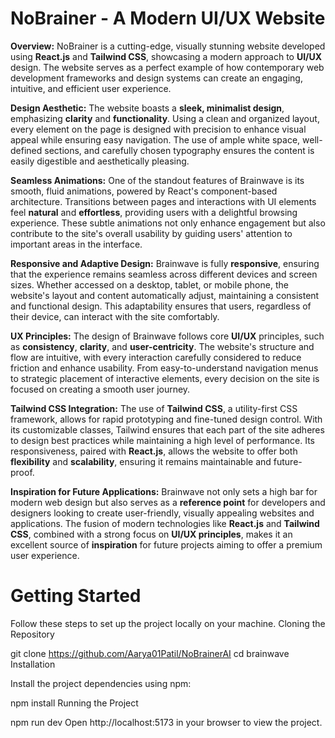 # NoBrainer - A Modern UI/UX Website

**Overview:**
NoBrainer is a cutting-edge, visually stunning website developed using **React.js** and **Tailwind CSS**, showcasing a modern approach to **UI/UX** design. The website serves as a perfect example of how contemporary web development frameworks and design systems can create an engaging, intuitive, and efficient user experience. 

**Design Aesthetic:**
The website boasts a **sleek, minimalist design**, emphasizing **clarity** and **functionality**. Using a clean and organized layout, every element on the page is designed with precision to enhance visual appeal while ensuring easy navigation. The use of ample white space, well-defined sections, and carefully chosen typography ensures the content is easily digestible and aesthetically pleasing.

**Seamless Animations:**
One of the standout features of Brainwave is its smooth, fluid animations, powered by React's component-based architecture. Transitions between pages and interactions with UI elements feel **natural** and **effortless**, providing users with a delightful browsing experience. These subtle animations not only enhance engagement but also contribute to the site's overall usability by guiding users' attention to important areas in the interface.

**Responsive and Adaptive Design:**
Brainwave is fully **responsive**, ensuring that the experience remains seamless across different devices and screen sizes. Whether accessed on a desktop, tablet, or mobile phone, the website's layout and content automatically adjust, maintaining a consistent and functional design. This adaptability ensures that users, regardless of their device, can interact with the site comfortably.

**UX Principles:**
The design of Brainwave follows core **UI/UX** principles, such as **consistency**, **clarity**, and **user-centricity**. The website's structure and flow are intuitive, with every interaction carefully considered to reduce friction and enhance usability. From easy-to-understand navigation menus to strategic placement of interactive elements, every decision on the site is focused on creating a smooth user journey.

**Tailwind CSS Integration:**
The use of **Tailwind CSS**, a utility-first CSS framework, allows for rapid prototyping and fine-tuned design control. With its customizable classes, Tailwind ensures that each part of the site adheres to design best practices while maintaining a high level of performance. Its responsiveness, paired with **React.js**, allows the website to offer both **flexibility** and **scalability**, ensuring it remains maintainable and future-proof.

**Inspiration for Future Applications:**
Brainwave not only sets a high bar for modern web design but also serves as a **reference point** for developers and designers looking to create user-friendly, visually appealing websites and applications. The fusion of modern technologies like **React.js** and **Tailwind CSS**, combined with a strong focus on **UI/UX principles**, makes it an excellent source of **inspiration** for future projects aiming to offer a premium user experience.

# Getting Started

Follow these steps to set up the project locally on your machine.
Cloning the Repository

git clone https://github.com/Aarya01Patil/NoBrainerAI
cd brainwave
Installation

Install the project dependencies using npm:

npm install
Running the Project

npm run dev
Open http://localhost:5173 in your browser to view the project.
